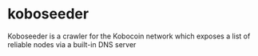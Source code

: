 # koboseeder
Koboseeder is a crawler for the Kobocoin network which exposes a list of reliable nodes via a built-in DNS server
